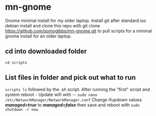 # mn-gnome
Gnome minimal install for my older laptop.
Install git after standard.iso debian install and clone this repo with git clone https://github.com/somogibbs/mn-gnome.git to pull scripts for 
a minimal gnome install for an older laptop.
## cd into downloaded folder 
`cd scripts`
## List files in folder and pick out what to run 
`scripts ls` followed by the .sh script. 
After running the "first" script and system reboot - 
Update wifi with -- `sudo nano /etc/NetworkManager/NetworkManager.conf`
Change ifupdown values ***managed=true*** to ***managed=false*** then save and reboot with
`sudo shutdown -r now`


